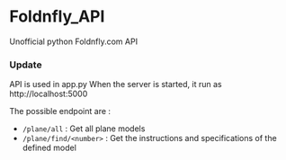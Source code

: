 # Foldnfly_API
Unofficial python Foldnfly.com API

### Update
API is used in app.py
When the server is started, it run as http://localhost:5000

The possible endpoint are :
- `/plane/all` : Get all plane models
- `/plane/find/<number>` : Get the instructions and specifications of the defined model
